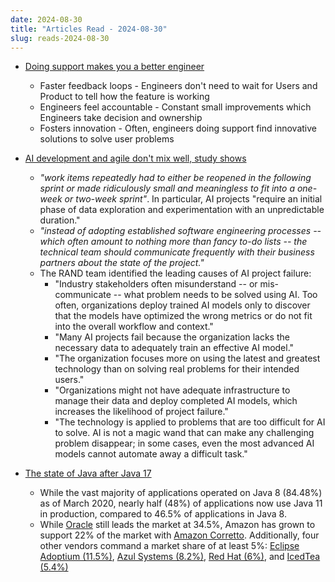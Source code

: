 ```yaml
---
date: 2024-08-30
title: "Articles Read - 2024-08-30"
slug: reads-2024-08-30
---
```




* [Doing support makes you a better engineer][1]
  * Faster feedback loops - Engineers don't need to wait for Users and Product to tell how the feature is working
  * Engineers feel accountable - Constant small improvements which Engineers take decision and ownership
  * Fosters innovation - Often, engineers doing support find innovative solutions to solve user problems

* [AI development and agile don't mix well, study shows][2]
  * _"work items repeatedly had to either be reopened in the following sprint or made ridiculously small and meaningless to fit into a one-week or two-week sprint"_. In particular, AI projects "require an initial phase of data exploration and experimentation with an unpredictable duration."
  * _"instead of adopting established software engineering processes -- which often amount to nothing more than fancy to-do lists -- the technical team should communicate frequently with their business partners about the state of the project."_
  * The RAND team identified the leading causes of AI project failure:
    * "Industry stakeholders often misunderstand -- or mis-communicate -- what problem needs to be solved using AI. Too often, organizations deploy trained AI models only to discover that the models have optimized the wrong metrics or do not fit into the overall workflow and context."
    * "Many AI projects fail because the organization lacks the necessary data to adequately train an effective AI model."
    * "The organization focuses more on using the latest and greatest technology than on solving real problems for their intended users."
    * "Organizations might not have adequate infrastructure to manage their data and deploy completed AI models, which increases the likelihood of project failure."
    * "The technology is applied to problems that are too difficult for AI to solve. AI is not a magic wand that can make any challenging problem disappear; in some cases, even the most advanced AI models cannot automate away a difficult task."

* [The state of Java after Java 17][3]
  * While the vast majority of applications operated on Java 8 (84.48%) as of March 2020, nearly half (48%) of applications now use Java 11 in production, compared to 46.5% of applications in Java 8.
  * While [Oracle][4] still leads the market at 34.5%, Amazon has grown to support 22% of the market with [Amazon Corretto][5]. Additionally, four other vendors command a market share of at least 5%: [Eclipse Adoptium (11.5%)][6], [Azul Systems (8.2%)][7], [Red Hat (6%)][8], and [IcedTea (5.4%)][9]


  [1]: https://newsletter.posthog.com/p/doing-support-makes-you-a-better
  [2]: https://www.zdnet.com/article/ai-development-and-agile-dont-mix-very-well-study-shows/
  [3]: https://newrelic.com/blog/nerdlog/state-of-java-2022
  [4]: https://www.oracle.com/java/
  [5]: https://aws.amazon.com/corretto/
  [6]: https://adoptium.net/
  [7]: https://www.azul.com/downloads/#zulu
  [8]: https://developers.redhat.com/products/openjdk/overview
  [9]: https://adoptopenjdk.net/icedtea-web.html
